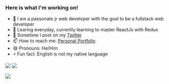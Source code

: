### Here is what I'm working on!

- 🔭 I am a passonate jr web developer with the goal to be a fullstack web developer
- 🌱 Learing everyday, currently learning to master ReactJs with Redux
- 💬 Sometime I post on my [Twitter](https://twitter.com/MaxRogers78)
- 📫 How to reach me: [Personal Portfolio](https://maxrogers78.github.io/)
- 😄 Pronouns: He/Him
- ⚡ Fun fact: English is not my native language

[<img src="https://img.shields.io/badge/Personal-portfolio-blue">](https://maxrogers78.github.io/)
[<img src="https://img.shields.io/twitter/follow/MaxRogers78?color=blue&label=Follow%20me%21&logo=twitter&style=plastic">](https://twitter.com/intent/follow?screen_name=MaxRogers78)

<img src="https://github-readme-stats.vercel.app/api?username=maxrogers78&&show_icons=true&title_color=ffffff&icon_color=bb2acf&text_color=daf7dc&bg_color=191919">
